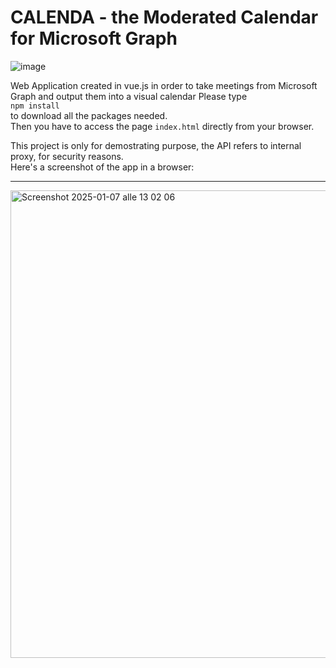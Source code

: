 # CALENDA - the Moderated Calendar for Microsoft Graph
![image](https://github.com/user-attachments/assets/889646c7-f8b9-41d6-891a-88aea02338c7)

Web Application created in vue.js in order to take meetings from Microsoft Graph and output them into a visual calendar
Please type <br> 
<code>npm install</code><br> 
to download all the packages needed.<br>
Then you have to access the page <code>index.html</code> directly from your browser.<br>

This project is only for demostrating purpose, the API refers to internal proxy, for security reasons.<br>
Here's a screenshot of the app in a browser:<hr>

<img width="748" alt="Screenshot 2025-01-07 alle 13 02 06" src="https://github.com/user-attachments/assets/ff8eef44-21ce-41f8-8f9c-08de1d931bab" />

